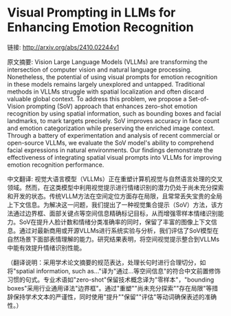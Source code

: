 # Visual Prompting in LLMs for Enhancing Emotion Recognition

链接: http://arxiv.org/abs/2410.02244v1

原文摘要:
Vision Large Language Models (VLLMs) are transforming the intersection of
computer vision and natural language processing. Nonetheless, the potential of
using visual prompts for emotion recognition in these models remains largely
unexplored and untapped. Traditional methods in VLLMs struggle with spatial
localization and often discard valuable global context. To address this
problem, we propose a Set-of-Vision prompting (SoV) approach that enhances
zero-shot emotion recognition by using spatial information, such as bounding
boxes and facial landmarks, to mark targets precisely. SoV improves accuracy in
face count and emotion categorization while preserving the enriched image
context. Through a battery of experimentation and analysis of recent commercial
or open-source VLLMs, we evaluate the SoV model's ability to comprehend facial
expressions in natural environments. Our findings demonstrate the effectiveness
of integrating spatial visual prompts into VLLMs for improving emotion
recognition performance.

中文翻译:
视觉大语言模型（VLLMs）正在重塑计算机视觉与自然语言处理的交叉领域。然而，在这类模型中利用视觉提示进行情绪识别的潜力仍处于尚未充分探索和开发的状态。传统VLLM方法在空间定位方面存在局限，且常常丢失宝贵的全局上下文信息。为解决这一问题，我们提出了一种视觉集合提示（SoV）方法，该方法通过边界框、面部关键点等空间信息精确标记目标，从而增强零样本情绪识别能力。SoV在提升人脸计数和情绪分类准确率的同时，保留了丰富的图像上下文信息。通过对最新商用或开源VLLMs进行系统实验与分析，我们评估了SoV模型在自然场景下面部表情理解的能力。研究结果表明，将空间视觉提示整合到VLLMs中能有效提升情绪识别性能。

（翻译说明：采用学术论文摘要的规范表达，处理长句时进行合理切分，如将"spatial information, such as..."译为"通过...等空间信息"的符合中文前置修饰习惯的句式。专业术语如"zero-shot"保留技术概念译为"零样本"，"bounding boxes"采用行业通用译法"边界框"。通过"重塑""尚未充分探索""存在局限"等措辞保持学术文本的严谨性，同时使用"提升""保留""评估"等动词确保表述的准确性。）
